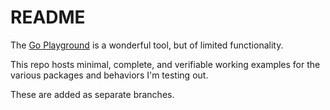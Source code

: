 # README

The [Go Playground](https://play.golang.org/) is a wonderful tool, but of limited functionality.

This repo hosts minimal, complete, and verifiable working examples for the various packages and behaviors I'm testing out.

These are added as separate branches.
